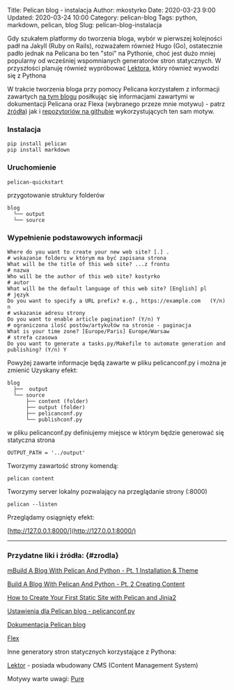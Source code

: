 Title: Pelican blog - instalacja
Author: mkostyrko
Date: 2020-03-23 9:00
Updated: 2020-03-24 10:00
Category: pelican-blog
Tags: python, markdown, pelican, blog
Slug: pelican-blog-instalacja

Gdy szukałem platformy do tworzenia bloga, wybór w pierwszej kolejności padł na Jakyll (Ruby on Rails), rozważałem również Hugo (Go), ostatecznie padło jednak na Pelicana bo ten "stoi" na Pythonie, choć jest dużo mniej popularny od wcześniej wspomnianych generatorów stron statycznych. W przyszłości planuję również wypróbować [Lektora](https://www.getlektor.com/), który również wywodzi się z Pythona

W trakcie tworzenia bloga przy pomocy Pelicana korzystałem z informacji zawartych [na tym blogu](matthewdevaney.com) posiłkując się informacjami zawartymi w dokumentacji Pelicana oraz Flexa (wybranego przeze mnie motywu) - patrz [źródła](#zrodla)) jak i [repozytoriów na githubie](https://github.com/alexandrevicenzi/Flex/wiki/Flex-users) wykorzystujących ten sam motyw. 

### Instalacja

    pip install pelican
    pip install markdown

### Uruchomienie

    pelican-quickstart

przygotowanie struktury folderów 

    blog
      └── output
      └── source

### Wypełnienie podstawowych informacji

    Where do you want to create your new web site? [.] .
    # wskazanie folderu w którym ma być zapisana strona
    What will be the title of this web site? ...z frontu
    # nazwa
    Who will be the author of this web site? kostyrko
    # autor 
    What will be the default language of this web site? [English] pl
    # język
    Do you want to specify a URL prefix? e.g., https://example.com   (Y/n) n
    # wskazanie adresu strony
    Do you want to enable article pagination? (Y/n) Y
    # ograniczona ilość postów/artykułów na stronie - paginacja
    What is your time zone? [Europe/Paris] Europe/Warsaw
    # strefa czasowa
    Do you want to generate a tasks.py/Makefile to automate generation and publishing? (Y/n) Y

Powyżej zawarte informacje będą zawarte w pliku pelicanconf.py i można je zmienić
Uzyskany efekt:

    blog
      ├──  output
      └── source
          ├── content (folder)
          ├── output (folder)
          ├── pelicanconf.py
          └── publishconf.py

w pliku pelicanconf.py definiujemy miejsce w którym będzie generować się statyczna strona

    OUTPUT_PATH = '../output'

Tworzymy zawartość strony komendą:

    pelican content

Tworzymy server lokalny pozwalający na przeglądanie strony (:8000)

    pelican --listen

Przeglądamy osiągnięty efekt:

[http://127.0.0.1:8000/](http://127.0.0.1:8000/)





---


### Przydatne liki i źródła: {#zrodla}


[mBuild A Blog With Pelican And Python - Pt. 1 Installation & Theme](https://matthewdevaney.com/posts/2019/03/04/build-a-blog-with-pelican-and-python-pt-1-installation-theme/)

[Build A Blog With Pelican And Python - Pt. 2 Creating Content](https://matthewdevaney.com/posts/2019/03/07/build-a-blog-with-pelican-and-python-pt-2-creating-content/)

[How to Create Your First Static Site with Pelican and Jinja2](https://www.fullstackpython.com/blog/generating-static-websites-pelican-jinja2-markdown.html)

[Ustawienia dla Pelican blog - pelicanconf.py](https://docs.getpelican.com/en/stable/settings.html)

[Dokumentacja Pelican blog](http://docs.getpelican.com/en/latest/)

[Flex](https://github.com/alexandrevicenzi/Flex)

Inne generatory stron statycznych korzystające z Pythona:

[Lektor](https://www.getlektor.com/) - posiada wbudowany CMS (Content Management System)

Motywy warte uwagi:
[Pure](https://github.com/PurePelicanTheme/pure)
